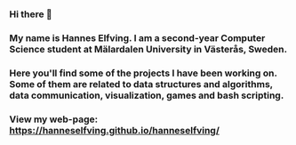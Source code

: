 ### Hi there 👋
### My name is Hannes Elfving. I am a second-year Computer Science student at Mälardalen University in Västerås, Sweden.
### Here you'll find some of the projects I have been working on. Some of them are related to data structures and algorithms, data communication, visualization, games and bash scripting.
### View my web-page: https://hanneselfving.github.io/hanneselfving/

<!--
**hanneselfving/hanneselfving** is a ✨ _special_ ✨ repository because its `README.md` (this file) appears on your GitHub profile.

Here are some ideas to get you started:

- 🔭 I’m currently working on ...
- 🌱 I’m currently learning ...
- 👯 I’m looking to collaborate on ...
- 🤔 I’m looking for help with ...
- 💬 Ask me about ...
- 📫 How to reach me: ...
- 😄 Pronouns: ...
- ⚡ Fun fact: ...
-->
